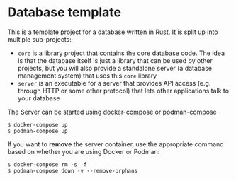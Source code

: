 # Database template

This is a template project for a database written in Rust. It is split up into multiple sub-projects:
- `core` is a library project that contains the core database code. The idea is that the database itself is just a library that can be used by other projects, but you will also provide a standalone server (a database management system) that uses this `core` library
- `server` is an executable for a server that provides API access (e.g. through HTTP or some other protocol) that lets other applications talk to your database 


The Server can be started using docker-compose or podman-compose
```
$ docker-compose up
$ podman-compose up
```
If you want to __remove__ the server container, use the appropriate command based on whether you are using Docker or Podman:
```
$ docker-compose rm -s -f
$ podman-compose down -v --remove-orphans
```